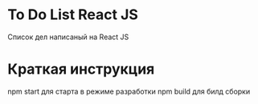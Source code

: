 # To Do List React JS
 Список дел написаный на React JS

# Краткая инструкция
 npm start для старта в режиме разработки
 npm build для билд сборки 
